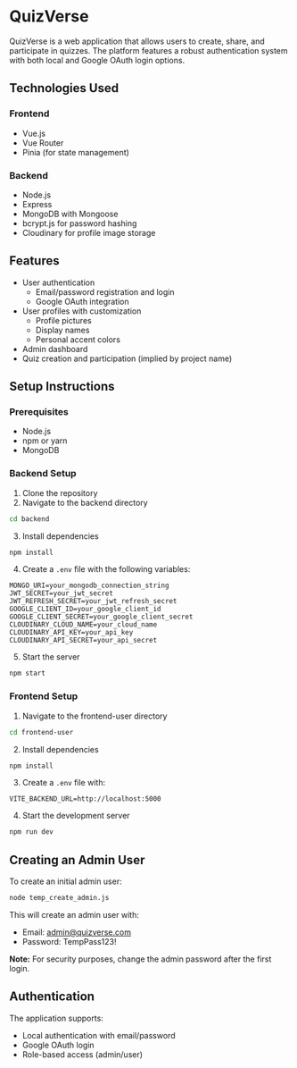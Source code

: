 # QuizVerse

QuizVerse is a web application that allows users to create, share, and participate in quizzes. The platform features a robust authentication system with both local and Google OAuth login options.

## Technologies Used

### Frontend
- Vue.js
- Vue Router
- Pinia (for state management)

### Backend
- Node.js
- Express
- MongoDB with Mongoose
- bcrypt.js for password hashing
- Cloudinary for profile image storage

## Features

- User authentication
    - Email/password registration and login
    - Google OAuth integration
- User profiles with customization
    - Profile pictures
    - Display names
    - Personal accent colors
- Admin dashboard
- Quiz creation and participation (implied by project name)

## Setup Instructions

### Prerequisites
- Node.js
- npm or yarn
- MongoDB

### Backend Setup
1. Clone the repository
2. Navigate to the backend directory
```bash
cd backend
```
3. Install dependencies
```bash
npm install
```
4. Create a `.env` file with the following variables:
```
MONGO_URI=your_mongodb_connection_string
JWT_SECRET=your_jwt_secret
JWT_REFRESH_SECRET=your_jwt_refresh_secret
GOOGLE_CLIENT_ID=your_google_client_id
GOOGLE_CLIENT_SECRET=your_google_client_secret
CLOUDINARY_CLOUD_NAME=your_cloud_name
CLOUDINARY_API_KEY=your_api_key
CLOUDINARY_API_SECRET=your_api_secret
```
5. Start the server
```bash
npm start
```

### Frontend Setup
1. Navigate to the frontend-user directory
```bash
cd frontend-user
```
2. Install dependencies
```bash
npm install
```
3. Create a `.env` file with:
```
VITE_BACKEND_URL=http://localhost:5000
```
4. Start the development server
```bash
npm run dev
```

## Creating an Admin User

To create an initial admin user:
```bash
node temp_create_admin.js
```
This will create an admin user with:
- Email: admin@quizverse.com
- Password: TempPass123!

**Note:** For security purposes, change the admin password after the first login.

## Authentication

The application supports:
- Local authentication with email/password
- Google OAuth login
- Role-based access (admin/user)


